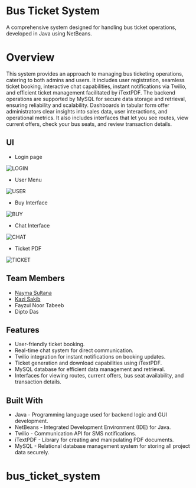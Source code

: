 # Bus Ticket System
A comprehensive system designed for handling bus ticket operations, developed in Java using NetBeans.

# Overview
This system provides an approach to managing bus ticketing operations, catering to both admins and users. It includes user registration, seamless ticket booking, interactive chat capabilities, instant notifications via Twilio, and efficient ticket management facilitated by iTextPDF. The backend operations are supported by MySQL for secure data storage and retrieval, ensuring reliability and scalability. Dashboards in tabular form offer administrators clear insights into sales data, user interactions, and operational metrics. It also includes interfaces that let you see routes, view current offers, check your bus seats, and review transaction details.


## UI
* Login page
  
![LOGIN](https://github.com/kzsakib/recipe-recommender/assets/101088043/10348c00-de33-43ac-8c68-ebdb8b7bfe17)
* User Menu
  
![USER](https://github.com/kzsakib/recipe-recommender/assets/101088043/976debe9-1a47-40b3-a69b-3c626d184c79)
* Buy Interface
  
![BUY](https://github.com/kzsakib/recipe-recommender/assets/101088043/50fd8fa5-aa44-4e73-9612-8e23f77c898f)
* Chat Interface
  
![CHAT](https://github.com/kzsakib/recipe-recommender/assets/101088043/7f553eae-1d19-4819-80bf-27536651fe4b)
* Ticket PDF
  
![TICKET](https://github.com/kzsakib/recipe-recommender/assets/101088043/a77f960b-3112-424a-9bd9-d5f585d3dd42)



## Team Members
* [Nayma Sultana](https://github.com/naymaSultana)
* [Kazi Sakib](https://github.com/kzsakib)
* Fayzul Noor Tabeeb
* Dipto Das

## Features
* User-friendly ticket booking.
* Real-time chat system for direct communication.
* Twilio integration for instant notifications on booking updates.
* Ticket generation and download capabilities using iTextPDF.
* MySQL database for efficient data management and retrieval.
* Interfaces for viewing routes, current offers, bus seat availability, and transaction details.

## Built With
* Java - Programming language used for backend logic and GUI development.
* NetBeans - Integrated Development Environment (IDE) for Java.
* Twilio - Communication API for SMS notifications.
* iTextPDF - Library for creating and manipulating PDF documents.
* MySQL - Relational database management system for storing all project data securely.

# bus_ticket_system
